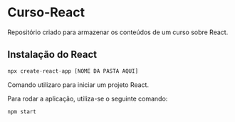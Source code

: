 # Curso-React

Repositório criado para armazenar os conteúdos de um curso sobre React.

## Instalação do React

~~~javascript
npx create-react-app [NOME DA PASTA AQUI]
~~~

Comando utilizaro para iniciar um projeto React.

Para rodar a aplicação, utiliza-se o seguinte comando:

~~~javascript
npm start
~~~